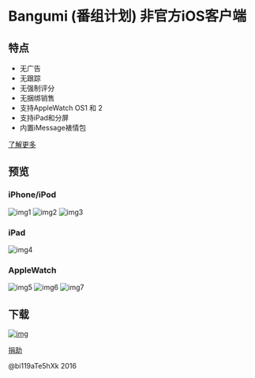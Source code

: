 # Bangumi (番组计划) 非官方iOS客户端


## 特点
* 无广告
* 无跟踪
* 无强制评分
* 无捆绑销售
* 支持AppleWatch OS1 和 2
* 支持iPad和分屏
* 内置iMessage裱情包

[了解更多](http://chii.in/group/topic/32239)


## 预览
### iPhone/iPod
![img1](http://a4.mzstatic.com/us/r30/Purple2/v4/8a/64/20/8a64201b-42c7-51c0-78f3-a179d91faf41/screen568x568.jpeg) ![img2](http://a5.mzstatic.com/us/r30/Purple/v4/e9/c4/1a/e9c41ace-47d9-d918-6643-33aa113f5cd6/screen568x568.jpeg) ![img3](http://a1.mzstatic.com/us/r30/Purple4/v4/0f/71/1f/0f711fc1-aa2e-feba-dcf7-23984cbbd9d1/screen568x568.jpeg)

### iPad
![img4](http://a3.mzstatic.com/us/r30/Purple71/v4/b2/0f/2d/b20f2da8-49c9-f599-666f-be5d04e7be84/sc552x414.jpeg)

### AppleWatch
![img5](http://a3.mzstatic.com/us/r30/Purple71/v4/68/26/71/682671d0-d591-3fd9-c6cc-a4db5b3f771a/screen390x390.jpeg)  ![img6](http://a5.mzstatic.com/us/r30/Purple71/v4/ac/33/8a/ac338a9c-0f2e-da1c-6f3e-264364e24258/screen390x390.jpeg)  ![img7](http://a1.mzstatic.com/us/r30/Purple71/v4/2d/3c/e4/2d3ce4e8-3585-a414-9fb7-3aae6741c66a/screen390x390.jpeg)

## 下载
[![img](http://blog.bi119ate5hxk.net/wp-content/uploads/2014/05/Download_on_the_App_Store_Badge_US-UK-200x59.png)](https://itunes.apple.com/cn/app/fan-zu-ji-hua+/id878016314?mt=8)


[捐助](http://blog.bi119ate5hxk.net/donate/)

@bi119aTe5hXk 2016
